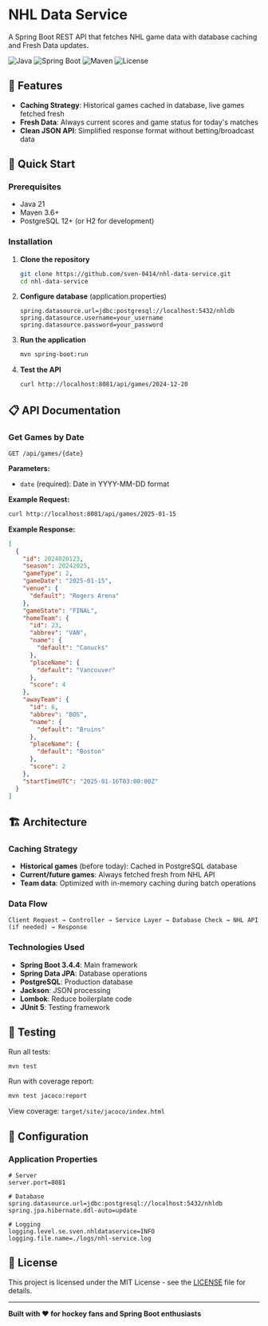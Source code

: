 # NHL Data Service

A Spring Boot REST API that fetches NHL game data with database caching and Fresh Data updates.

![Java](https://img.shields.io/badge/Java-21-orange)
![Spring Boot](https://img.shields.io/badge/Spring%20Boot-3.4.4-green)
![Maven](https://img.shields.io/badge/Maven-Build-blue)
![License](https://img.shields.io/badge/License-MIT-yellow)

## 🏒 Features

- **Caching Strategy**: Historical games cached in database, live games fetched fresh
- **Fresh Data**: Always current scores and game status for today's matches
- **Clean JSON API**: Simplified response format without betting/broadcast data

## 🚀 Quick Start

### Prerequisites
- Java 21
- Maven 3.6+
- PostgreSQL 12+ (or H2 for development)

### Installation

1. **Clone the repository**
   ```bash
   git clone https://github.com/sven-0414/nhl-data-service.git
   cd nhl-data-service
   ```

2. **Configure database** (application.properties)
   ```properties
   spring.datasource.url=jdbc:postgresql://localhost:5432/nhldb
   spring.datasource.username=your_username
   spring.datasource.password=your_password
   ```

3. **Run the application**
   ```bash
   mvn spring-boot:run
   ```

4. **Test the API**
   ```bash
   curl http://localhost:8081/api/games/2024-12-20
   ```

## 📋 API Documentation

### Get Games by Date

```http
GET /api/games/{date}
```

**Parameters:**
- `date` (required): Date in YYYY-MM-DD format

**Example Request:**
```bash
curl http://localhost:8081/api/games/2025-01-15
```

**Example Response:**
```json
[
  {
    "id": 2024020123,
    "season": 20242025,
    "gameType": 2,
    "gameDate": "2025-01-15",
    "venue": {
      "default": "Rogers Arena"
    },
    "gameState": "FINAL",
    "homeTeam": {
      "id": 23,
      "abbrev": "VAN",
      "name": {
        "default": "Canucks"
      },
      "placeName": {
        "default": "Vancouver"
      },
      "score": 4
    },
    "awayTeam": {
      "id": 6,
      "abbrev": "BOS",
      "name": {
        "default": "Bruins"
      },
      "placeName": {
        "default": "Boston"
      },
      "score": 2
    },
    "startTimeUTC": "2025-01-16T03:00:00Z"
  }
]
```

## 🏗️ Architecture

### Caching Strategy
- **Historical games** (before today): Cached in PostgreSQL database
- **Current/future games**: Always fetched fresh from NHL API
- **Team data**: Optimized with in-memory caching during batch operations

### Data Flow
```
Client Request → Controller → Service Layer → Database Check → NHL API (if needed) → Response
```

### Technologies Used
- **Spring Boot 3.4.4**: Main framework
- **Spring Data JPA**: Database operations
- **PostgreSQL**: Production database
- **Jackson**: JSON processing
- **Lombok**: Reduce boilerplate code
- **JUnit 5**: Testing framework

## 🧪 Testing

Run all tests:
```bash
mvn test
```

Run with coverage report:
```bash
mvn test jacoco:report
```

View coverage: `target/site/jacoco/index.html`

## 🔧 Configuration

### Application Properties
```properties
# Server
server.port=8081

# Database
spring.datasource.url=jdbc:postgresql://localhost:5432/nhldb
spring.jpa.hibernate.ddl-auto=update

# Logging
logging.level.se.sven.nhldataservice=INFO
logging.file.name=./logs/nhl-service.log
```

## 📝 License

This project is licensed under the MIT License - see the [LICENSE](LICENSE) file for details.

---
**Built with ❤️ for hockey fans and Spring Boot enthusiasts**